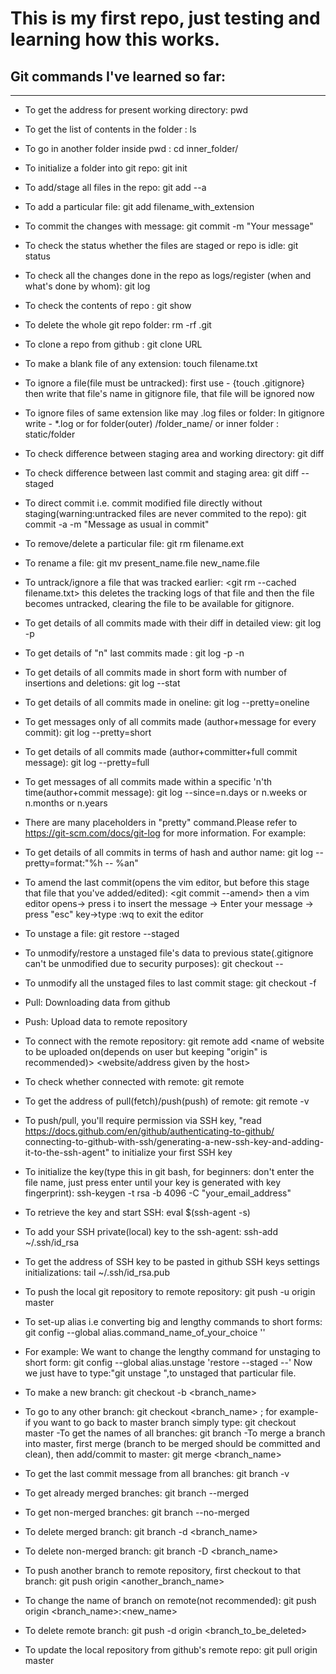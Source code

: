 # This is my first repo, just testing and learning how this works.

## Git commands I've learned so far:
---

- To get the address for present working directory: pwd
- To get the list of contents in the folder : ls
- To go in another folder inside pwd : cd inner_folder/
- To initialize a folder into git repo: git init
- To add/stage all files in the repo: git add --a
- To add a particular file: git add filename_with_extension
- To commit the changes with message: git commit -m "Your message"
- To check the status whether the files are staged or repo is idle: git status
- To check all the changes done in the repo as logs/register (when and what's done by whom): git log
- To check the contents of repo : git show
- To delete the whole git repo folder: rm -rf .git
- To clone a repo from github : git clone URL
- To make a blank file of any extension: touch filename.txt
- To ignore a file(file must be untracked): first use - {touch .gitignore} then write that file's name
   in gitignore file, that file will be ignored now
- To ignore files of same extension like may .log files or folder: In gitignore write - *.log or for 
   folder(outer) /folder_name/ or inner folder : static/folder
- To check difference between staging area and working directory: git diff
- To check difference between last commit and staging area: git diff --staged
- To direct commit i.e. commit modified file directly without staging(warning:untracked files are never
 	commited to the repo): git commit -a -m "Message as usual in commit"
- To remove/delete a particular file: git rm filename.ext
- To rename a file: git mv present_name.file new_name.file
- To untrack/ignore a file that was tracked earlier: <git rm --cached filename.txt> this deletes the 
   tracking logs of that file and then the file becomes untracked, clearing the file to be available for gitignore.
- To get details of all commits made with their diff in detailed view: git log -p
- To get details of "n" last commits made : git log -p -n 
- To get details of all commits made in short form with number of insertions and deletions: git log --stat
- To get details of all commits made in oneline: git log --pretty=oneline 
- To get messages only of all commits made (author+message for every commit): git log --pretty=short
- To get details of all commits made (author+committer+full commit message): git log --pretty=full
- To get messages of all commits made within a specific 'n'th time(author+commit message): git log --since=n.days or
 	n.weeks or n.months or n.years
- There are many placeholders in "pretty" command.Please refer to https://git-scm.com/docs/git-log for more information.
  For example:
- To get details of all commits in terms of hash and author name: git log --pretty=format:"%h -- %an"
- To amend the last commit(opens the vim editor, but before this stage that file that you've added/edited):
   <git commit --amend>
  then a vim editor opens-> press i to insert the message -> Enter your message ->
       press "esc" key->type :wq to exit the editor
- To unstage a file: git restore --staged <filename>
- To unmodify/restore a unstaged file's data to previous state(.gitignore can't be unmodified due to security purposes): 
    git checkout -- <filename>
- To unmodify all the unstaged files to last commit stage: git checkout -f

- Pull: Downloading data from github
- Push: Upload data to remote repository
- To connect with the remote repository: git remote add <name of website to be uploaded on(depends on user but keeping
      "origin" is recommended)> <website/address given by the host>
- To check whether connected with remote: git remote
- To get the address of pull(fetch)/push(push) of remote: git remote -v
- To push/pull, you'll require permission via SSH key, "read https://docs.github.com/en/github/authenticating-to-github/
	connecting-to-github-with-ssh/generating-a-new-ssh-key-and-adding-it-to-the-ssh-agent" to initialize your first SSH key
- To initialize the key(type this in git bash, for beginners: don't enter the file name, just press enter until your key is
 	generated with key fingerprint):  ssh-keygen -t rsa -b 4096 -C "your_email_address"
- To retrieve the key and start SSH: eval $(ssh-agent -s)
- To add your SSH private(local) key to the ssh-agent:  ssh-add ~/.ssh/id_rsa
- To get the address of SSH key to be pasted in github SSH keys settings initializations:  tail ~/.ssh/id_rsa.pub
- To push the local git repository to remote repository: git push -u origin master

- To set-up alias i.e converting big and lengthy commands to short forms:
 	git config --global alias.command_name_of_your_choice '<default command>'
- For example: We want to change the lengthy command for unstaging to short form:
 	git config --global alias.unstage 'restore --staged --'
     Now we just have to type:"git unstage <filename> ",to unstaged that particular file.

- To make a new branch: git checkout -b <branch_name>
- To go to any other branch: git checkout <branch_name>  ;
 	for example- if you want to go back to master branch simply type: git checkout master
-To get the names of all branches: git branch
-To merge a branch into master, first merge (branch to be merged should be committed and clean),
 	then add/commit to master: git merge <branch_name>
- To get the last commit message from all branches: git branch -v
- To get already merged branches: git branch --merged
- To get non-merged branches: git branch --no-merged  
- To delete merged branch: git branch -d <branch_name>
- To delete non-merged branch: git branch -D <branch_name>
- To push another branch to remote repository, first checkout to that branch: git push origin <another_branch_name>
- To change the name of branch on remote(not recommended): git push origin <branch_name>:<new_name>
- To delete remote branch: git push -d origin <branch_to_be_deleted>

- To update the local repository from github's remote repo: git pull origin master
